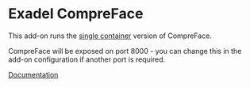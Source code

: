 # Exadel CompreFace

This add-on runs the [single container](https://github.com/exadel-inc/CompreFace/issues/651) version of CompreFace.

CompreFace will be exposed on port 8000 - you can change this in the add-on configuration if another port is required.

[Documentation](https://github.com/exadel-inc/CompreFace#readme)
